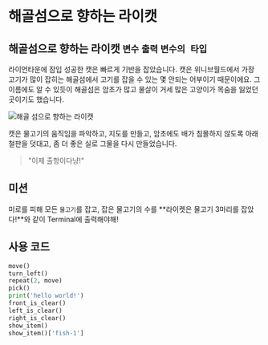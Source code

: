 # 해골섬으로 향하는 라이캣

## 해골섬으로 향하는 라이캣 `변수` `출력` `변수의 타입`

라이언타운에 잠입 성공한 캣은 빠르게 기반을 잡았습니다. 캣은 위니브월드에서 가장 고기가 많이 잡히는 해골섬에서 고기를 잡을 수 있는 몇 안되는 어부이기 때문이에요. 그 이름에도 알 수 있듯이 해골섬은 암초가 많고 물살이 거세 많은 고양이가 목숨을 잃었던 곳이기도 했습니다.

![해골 섬으로 향하는 라이캣](./story2-1.png)

캣은 물고기의 움직임을 파악하고, 지도를 만들고, 암초에도 배가 침몰하지 않도록 아래 철판을 덧대고, 좀 더 좋은 실로 그물을 다시 만들었습니다.

> "이제 출항이다냥!"

## 미션

미로를 피해 모든 `물고기`를 잡고, 잡은 물고기의 수를 **라이켓은 물고기 3마리를 잡았다!**와 같이 Terminal에 출력해야해!

## 사용 코드

```python
move()
turn_left()
repeat(2, move)
pick()
print('hello world!')
front_is_clear()
left_is_clear()
right_is_clear()
show_item()
show_item()['fish-1']
```